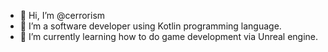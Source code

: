 - 👋 Hi, I’m @cerrorism
- 👀 I’m a software developer using Kotlin programming language. 
- 🌱 I’m currently learning how to do game development via Unreal engine.
